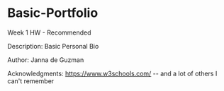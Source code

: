# Basic-Portfolio
Week 1 HW - Recommended

Description: 
Basic Personal Bio 

Author:
Janna de Guzman

Acknowledgments:
https://www.w3schools.com/
-- and a lot of others I can't remember 

